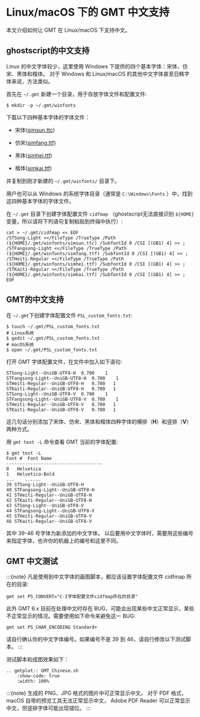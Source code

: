 # Linux/macOS 下的 GMT 中文支持

本文介绍如何让 GMT 在 Linux/macOS 下支持中文。

## ghostscript的中文支持

Linux 的中文字体较少，这里使用 Windows 下提供的四个基本字体：宋体、仿宋、黑体和楷体。
对于 Windows 和 Linux/macOS 的其他中文字体甚至日韩字体来说，方法类似。

首先在 `~/.gmt` 新建一个目录，用于存放字体文件和配置文件:

```
$ mkdir -p ~/.gmt/winfonts
```

下载以下四种基本字体的字体文件：

- 宋体([simsun.ttc](https://github.com/ZMAlt/winfonts/raw/refs/heads/main/simsun.ttc))
 
- 仿宋([simfang.ttf](https://github.com/ZMAlt/winfonts/raw/refs/heads/main/simfang.ttf))

- 黑体([simhei.ttf](https://github.com/ZMAlt/winfonts/raw/refs/heads/main/simhei.ttf))
  
- 楷体([simkai.ttf](https://github.com/ZMAlt/winfonts/raw/refs/heads/main/simkai.ttf))

并复制到刚才新建的 `~/.gmt/winfonts/` 目录下。

用户也可以从 Windows 的系统字体目录（通常是 `C:\Windows\Fonts` ）中，找到这四种基本字体的字体文件。

在 `~/.gmt` 目录下创建字体配置文件 `cidfmap` （ghostscript无法直接识别 `${HOME}` 变量，所以请将下列语句复制粘贴到终端中执行）:

```
cat > ~/.gmt/cidfmap << EOF
/STSong-Light <</FileType /TrueType /Path (${HOME}/.gmt/winfonts/simsun.ttc) /SubfontId 0 /CSI [(GB1) 4] >> ;
/STFangsong-Light <</FileType /TrueType /Path (${HOME}/.gmt/winfonts/simfang.ttf) /SubfontId 0 /CSI [(GB1) 4] >> ;
/STHeiti-Regular <</FileType /TrueType /Path (${HOME}/.gmt/winfonts/simhei.ttf) /SubfontId 0 /CSI [(GB1) 4] >> ;
/STKaiti-Regular <</FileType /TrueType /Path (${HOME}/.gmt/winfonts/simkai.ttf) /SubfontId 0 /CSI [(GB1) 4] >> ;
EOF
```

## GMT的中文支持

在 `~/.gmt`下创建字体配置文件 `PSL_custom_fonts.txt`:

```
$ touch ~/.gmt/PSL_custom_fonts.txt
# Linux系统
$ gedit ~/.gmt/PSL_custom_fonts.txt
# macOS系统
$ open ~/.gmt/PSL_custom_fonts.txt
```

打开 GMT 字体配置文件，在文件中加入如下语句:

```
STSong-Light--UniGB-UTF8-H  0.700    1
STFangsong-Light--UniGB-UTF8-H  0.700    1
STHeiti-Regular--UniGB-UTF8-H   0.700   1
STKaiti-Regular--UniGB-UTF8-H   0.700   1
STSong-Light--UniGB-UTF8-V  0.700    1
STFangsong-Light--UniGB-UTF8-V  0.700    1
STHeiti-Regular--UniGB-UTF8-V   0.700   1
STKaiti-Regular--UniGB-UTF8-V   0.700   1
```

这几句话分别添加了宋体、仿宋、黑体和楷体四种字体的横排（**H**）和竖排（**V**）两种方式。

用 `gmt text -L` 命令查看 GMT 当前的字体配置:

```
$ gmt text -L
Font #  Font Name
------------------------------------
0   Helvetica
1   Helvetica-Bold
...    ......
39 STSong-Light--UniGB-UTF8-H
40 STFangsong-Light--UniGB-UTF8-H
41 STHeiti-Regular--UniGB-UTF8-H
42 STKaiti-Regular--UniGB-UTF8-H
43 STSong-Light--UniGB-UTF8-V
44 STFangsong-Light--UniGB-UTF8-V
45 STHeiti-Regular--UniGB-UTF8-V
46 STKaiti-Regular--UniGB-UTF8-V
```

其中 39-46 号字体为新添加的中文字体。
以后要用中文字体时，需要用这些编号来指定字体，也许你的机器上的编号和这里不同。

## GMT 中文测试

:::{note}
凡是使用到中文字体的画图脚本，都应该设置字体配置文件 cidfmap 所在的目录:

```
gmt set PS_CONVERT="C-I字体配置文件cidfmap所在的目录"
```

此外 GMT 6.x 目前在处理中文时存在 BUG，可能会出现某些中文正常显示，某些
不正常显示的情况。需要使用如下命令来避免这一 BUG:

```
gmt set PS_CHAR_ENCODING Standard+
```

请自行确认你的中文字体编号。如果编号不是 39 到 46，请自行修改以下测试脚本。
:::

测试脚本和成图效果如下：

```{eval-rst}
.. gmtplot:: GMT_Chinese.sh
    :show-code: true
    :width: 100%
```

:::{note}
生成的 PNG、JPG 格式的图片中可正常显示中文。
对于 PDF 格式，macOS 自带的预览工具无法正常显示中文，
Adobe PDF Reader 可以正常显示中文，但竖排字体可能出现错位。
:::
